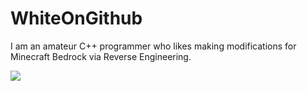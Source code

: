 
# WhiteOnGithub

I am an amateur C++ programmer who likes making modifications for Minecraft Bedrock via Reverse Engineering.

![](https://github-readme-stats.vercel.app/api?username=WhiteOnGithub&show_icons=true&theme=react)



